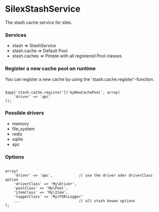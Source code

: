 SilexStashService
=================

The stash cache service for silex.


### Services

- stash => StashService
- stash.cache => Default Pool
- stash.caches => Pimple with all registered Pool classes



### Register a new cache pool on runtime

You can register a new cache by using the 'stash.cache.register'-function.

<pre><code>
$app['stash.cache.register']('myNewCachePool', array(
    'driver' => 'apc'
));
</code></pre>


### Possible drivers

- memory
- file_system
- redis
- sqlite
- apc



### Options

<pre><code>
array(
    'driver' => 'apc',            // use the driver oder driverClass option
    'driverClass' => 'My\Driver',
    'poolClass' => 'My\Pool',
    'itemClass' => 'My\Item',
    'loggerClass' => 'My\PSR\Logger'
    ...                           // all stash known options
);
</code></pre>